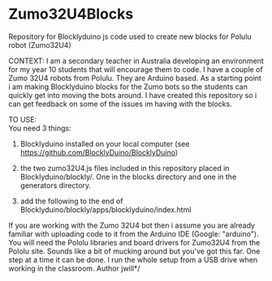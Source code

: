 # Zumo32U4Blocks
Repository for Blocklyduino js code used to create new blocks for Polulu robot (Zumo32U4)

CONTEXT:
I am a secondary teacher in Australia developing an environment for my year 10 students that will encourage them to code.
I have a couple of Zumo 32U4 robots from Polulu.  They are Arduino based.
As a starting point i am making Blocklyduino blocks for the Zumo bots so the students can quickly get into moving the bots around.
I have created this repository so i can get feedback on some of the issues im having with the blocks.

TO USE:  
You need 3 things:

1) Blocklyduino installed on your local computer (see https://github.com/BlocklyDuino/BlocklyDuino)

2) the two zumo32U4.js files included in this repository placed in Blocklyduino/blockly/.  One in the blocks directory and one in the generators directory.

3) add the following to the end of Blocklyduino/blockly/apps/blocklyduino/index.html
	<category name="Zumo">
           <block type="output_leftzmotor"></block>
           <block type="output_rightzmotor"></block>
           <block type="zprox_sense"></block>
           <block type="button_a"></block>
           <block type="button_b"></block>
           <block type="button_c"></block>
           <block type="lcd_clear"></block>
           <block type="lcd_string"></block>
           <block type="lcd_number"></block>
    </category>
    
If you are working with the Zumo 32U4 bot then i assume you are already familiar with uploading code to it from the 
Arduino IDE (Google: "arduino").  You will need the Pololu libraries and board drivers for Zumo32U4 from the Pololu site.
Sounds like a bit of mucking around but you've got this far.  One step at a time it can be done.
I run the whole setup from a USB drive when working in the classroom.
Author jwill*/
